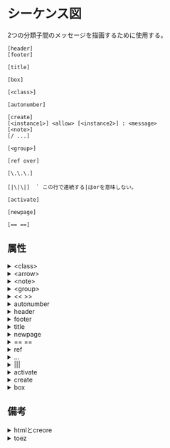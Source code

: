 # シーケンス図

2つの分類子間のメッセージを描画するために使用する。

```uml
[header]
[footer]

[title]

[box]

[<class>]

[autonumber]

[create]
[<instance1>] <allow> [<instance2>] : <message>
[<note>]
[/ ...]

[<group>]

[ref over]

[\.\.\.]

[|\|\|]  ` この行で連続する|はorを意味しない。

[activate]

[newpage]

[== ==]
```

## 属性

<details><summary>&lt;class&gt;</summary>

### &lt;class&gt;

インスタンスを定義する。

```uml
<class> {<instance> | "<instance>"} [\<\< \>\>]
[as] [order] [#<color>]
```

|class|説明|
|:---|:---|
|participant|参加者を表す四角のボックス(デフォルト)|
|actor|人型|
|boundary|境界を表す。|
|control|制御を表す。|
|entity|エンティティを表す。|
|database|データーベースを表す。|
|collections|集合や配列を表す。|
|queue|キューを表す。|

#### 属性

<details><summary>as</summary>

##### as

インスタンスのエイリアスを指定する。

```uml
as <alias>
```

###### 属性

<details><summary>&lt;alias&gt;</summary>

###### &lt;alias&gt;

</details>

</details>

<details><summary>order</summary>

###### order

指定した数字で小さい順に左から並べる。

```uml
order <number>
```

###### 属性

<details><summary>&lt;number&gt;</summary>

###### &lt;number&gt;

</details>

</details>

</details>

<details><summary>&lt;arrow&gt;</summary>

### &lt;arrow&gt;

矢印

|記号|説明|
|:---|:---|
|-&gt;x|失敗|
|-&gt;|通常の矢印|
|--&gt;|点線の矢印|
|-&gt;&gt;|先端が塗りつぶされてない矢印|
|-\\ |先端が上半分の矢印|
|-\\\\ |先端が上半分で塗りつぶされてない矢印|
|-/|先端が下半分の矢印|
|-//|先端が下半分で塗りつぶされていない矢印|
|-&gt;o|先端に円がついた矢印|
|&lt;-&gt;|両端の矢印|

#### 例

<details><summary>矢印に色をつける</summary>

##### 矢印に色を付ける。

色をつける場合は、間に`[#color]`をはさむ。

```uml
client -[#red]> server
client <-[#0000FF]- server
```

</details>

<details><summary>インとアウト</summary>

##### インとアウト

インスタンスの変わりに矢印の両端どちらかに`[`または`]`を

つけることで左端や右端に矢印をつなげられる。

```uml
@startuml
participant Alice
participant Bob #lightblue
Alice -> Bob
Bob -> Carol
...
[-> Bob
[o-> Bob
[o->o Bob
[x-> Bob
...
[<- Bob
[x<- Bob
...
Bob ->]
Bob ->o]
Bob o->o]
Bob ->x]
...
Bob <-]
Bob x<-]
@enduml
```

</details>

<details><summary>短いインとアウト</summary>

##### 短いインとアウト

`[`ではなく`?`を使用することで跨ぐことなく、直近の余白から

インアウトの先端をつける。

```uml
@startuml
?-> Alice : ""?->""\n**short** to actor1
[-> Alice : ""[->""\n**from start** to actor1
[-> Bob : ""[->""\n**from start** to actor2
?-> Bob : ""?->""\n**short** to actor2
Alice ->] : ""->]""\nfrom actor1 **to end**
Alice ->? : ""->?""\n**short** from actor1
Alice -> Bob : ""->"" \nfrom actor1 to actor2
@enduml
```

</details>

</details>

<details><summary>&lt;note&gt;</summary>

### &lt;note&gt;

ノートをつける

```uml
{note | hnote | rnote} {
    left of
    | right of
    | over
    | across
}
[#<color>]{: <message> | <multi_lines> end note}
```

### 属性

<details><summary>color</summary>
</details>

<details><summary>message</summary>
</details>

<details><summary>multi_lines</summary>
</details>

### 属性

<details><summary>note</summary>

```uml
note
```

</details>

<details><summary>hnote</summary>

```uml
hnote
```

</details>

<details><summary>rnote</summary>

```uml
rnote
```

</details>

<details><summary>left of</summary>

```uml
left of <instance>
```

</details>

<details><summary>right of</summary>

```uml
right of <instance>
```

</details>

<details><summary>over</summary>

```uml
over <instance>[, <end_instance>]
```

</details>

<details><summary>across</summary>

```uml
across
```

</details>

<details><summary>end note</summary>

```sql
end note
```

</details>

### 例

<details><summary>複数行のノート</summary>

`end note`をつける。

```uml
@startuml
Bob->Bob : I am thinking
note left
a note
can also be defined
on several lines
end note
@enduml
```

</details>

<details><summary>of/over</summary>

```uml
@startuml
participant Alice
participant Bob
note left of Alice #aqua
This is displayed
left of Alice.
end note
note right of Alice: This is displayed right of Alice.
note over Alice: This is displayed over Alice.
note over Alice, Bob #FFAAAA: This is displayed\n over Bob and Alice.
note over Bob, Alice
This is yet another
example of
a long note.
end note
@enduml
```

</details>

<details><summary>複数にまたがる</summary>

```uml
@startuml
Alice->Bob:m1
Bob->Charlie:m2
note over Alice, Charlie: Old method for note over all part. with:\n ""note over //FirstPart, LastPart//"".
note across: New method with:\n""note across""
Bob->Alice
hnote across:Note across all part.
@enduml
```

</details>

<details><summary>同じレベルに整列する。</summary>

```uml
@startuml
note over Alice : initial state of Alice
/ note over Bob : initial state of Bob
Bob -> Alice : hello
@enduml
```

</details>

</details>

<details><summary>&lt;group&gt;</summary>

#### &lt;group&gt;

グループ化する。

```uml
{alt | opt | loop | par | break | critical | group} [<message>]

<expressions>

end
```

### 属性

<details><summary>message</summary>
</details>

<details><summary>expressions</summary>
</details>

### 属性

<details><summary>alt</summary>

```uml
alt
```

</details>

<details><summary>opt</summary>

```uml
opt
```

</details>

<details><summary>loop</summary>

```uml
loop
```

</details>

<details><summary>par</summary>

```uml
par
```

</details>

<details><summary>break</summary>

```uml
break
```

</details>

<details><summary>critical</summary>

```uml
critical
```

</details>

<details><summary>group</summary>

```uml
group <name>
```

</details>

<details><summary>end</summary>

```uml
end
```

</details>

### 例

<details><summary>グループ化</summary>

```uml
@startuml
Alice -> Bob: Authentication Request
alt successful case
Bob -> Alice: Authentication Accepted
else some kind of failure
Bob -> Alice: Authentication Failure
group My own label
Alice -> Log : Log attack start
loop 1000 times
Alice -> Bob: DNS Attack
end
Alice -> Log : Log attack end
end
else Another type of failure
Bob -> Alice: Please repeat
end
@enduml

```

</details>

</details>

<details><summary>&lt;&lt; &gt;&gt;</summary>

```uml
\<\< [(<a>, #<color>)] [<stereotype>] \>\>
```

インスタンスを定義時にステレオタイプを指定できる。

### 属性

<details><summary>a</summary>
</details>

<details><summary>color</summary>
</details>

<details><summary>stereotype</summary>
</details>

### 例

<details><summary>クラス名を表記する。</summary>

```uml
@startuml
participant "Famous Bob" as Bob << Generated >>
participant Alice << (C,#ADD1B2) Testable >>
Bob->Alice: First message
@enduml
```

</details>

</details>


<details><summary>autonumber</summary>

自動採番

```uml
autonumber [stop | resume] [<n>] [<s>] ["<format>"]
```

### 属性

<details><summary>n</summary>
</details>

<details><summary>s</summary>
</details>

<details><summary>format</summary>
</details>

### 属性

<details><summary>stop</summary>

```uml
stop
```

</details>

<details><summary>resume</summary>

```uml
resume
```

</details>

### 例

<details><summary>formatの使用</summary>

`Java`の`DecimalFormat`方式で指定する。

0と#が有効桁を表す。

```uml
@startuml
autonumber "<b>[000]"
Bob -> Alice : Authentication Request
Bob <- Alice : Authentication Response
autonumber 15 "<b>(<u>##</u>)"
Bob -> Alice : Another authentication Request
Bob <- Alice : Another authentication Response
autonumber 40 10 "<font color=red><b>Message 0 "
Bob -> Alice : Yet another authentication Request
Bob <- Alice : Yet another authentication Response
@enduml
```

</details>

<details><summary>stop / resumeの使用</summary>


```uml
@startuml
autonumber 10 10 "<b>[000]"
Bob -> Alice : Authentication Request
Bob <- Alice : Authentication Response
autonumber stop
Bob -> Alice : dummy
autonumber resume "<font color=red><b>Message 0 "
Bob -> Alice : Yet another authentication Request
Bob <- Alice : Yet another authentication Response
autonumber stop
Bob -> Alice : dummy
autonumber resume 1 "<font color=blue><b>Message 0 "
Bob -> Alice : Yet another authentication Request
Bob <- Alice : Yet another authentication Response
@enduml
```

</details>

</details>

<details><summary>header</summary>

ヘッダー

```uml
header <message>
```

### 属性

<details><summary>message</summary>
</details>

</details>

<details><summary>footer</summary>

フッター

```uml
footer <message>
```

### 属性

<details><summary>message</summary>
</details>

### 例

<details><summary>現在のページ数を表示する。</summary>

```uml
footer Page %page% of %lastpage%
```

</details>

<details><summary>フッターの削除</summary>

`hide footbox`を記述する。

```uml
@startuml
hide footbox
title Foot Box removed
Alice -> Bob: Authentication Request
Bob --> Alice: Authentication Response
@enduml
```

</details>

</details>

<details><summary>title</summary>

タイトルを設定する

```uml
title {<message> | multi_lines end title}
```

### 属性

<details><summary>message</summary>
</details>

<details><summary>multi_lines</summary>
</details>

### 属性

<details><summary>end title</summary>

```sql
end title
```

</details>

### 例

<details><summary>複数行</summary>

`end title`を使用する。

```uml
@startuml
title
<u>Simple</u> communication example
on <i>several</i> lines and using <font color=red>html</font>
This is hosted by <img:sourceforge.jpg>
end title
Alice -> Bob: Authentication Request
Bob -> Alice: Authentication Response
@enduml
```

</details>

</details>

<details><summary>newpage</summary>

新しいページに分割する。

```uml
newpage [<title>]
```

### 属性

<details><summary>title</summary>
</details>

</details>

<details><summary>== ==</summary>

メッセージ付きの境界線

```uml
== <message> ==
```

### 属性

<details><summary>message</summary>
</details>

</details>

<details><summary>ref</summary>

リファレンスを挿入する。

```uml
ref over <instance>[, <end_instance>]: {<message> | <multi_lines> end ref}
```

### 属性

<details><summary>instance</summary>
</details>

<details><summary>end_instance</summary>
</details>

<details><summary>message</summary>
</details>

<details><summary>multi_lines</summary>
</details>

### 属性

<details><summary>end ref</summary>

```uml
end ref
```

</details>

</details>

<details><summary>...</summary>

遅延を表現する。

```uml
[...[<message>...]]  ' この行で...は繰り返しを意味しない
```

</details>

<details><summary>&#124;&#124;&#124;</summary>

間隔を空ける。

```uml
[||| | ||<size>||]  ` この行で連続する|はorを意味しない。
```

### 属性

<details><summary>size</summary>
</details>

</details>

<details><summary>activate</summary>

活性化する。

```uml
{activation <instance> [#<color>] | autoactivate on}

<expressions>

{deactivate | destroy| return}
```

### 属性

<details><summary>instance</summary>
</details>

<details><summary>color</summary>
</details>

<details><summary>expressions</summary>
</details>

### 属性

<details><summary>autoactivate on</summary>

```uml
autoactivate on
```

</details>

<details><summary>deactivate</summary>

```uml
deactivate <instance>
```

</details>

<details><summary>destroy</summary>

```uml
destroy <instance>
```

</details>

<details><summary>return</summary>

```uml
return [<message>]
```

</details>

### 例

<details><summary>ネスト</summary>

```uml
@startuml
participant User
User -> A: DoWork
activate A #FFBBBB
A -> A: Internal call
activate A #DarkSalmon
A -> B: << createRequest >>
activate B
B --> A: RequestCreated
deactivate B
deactivate A
A -> User: Done
deactivate A
@enduml
```

</details>



<details><summary>returnの使用</summary>

```uml
@startuml
Bob -> Alice : hello
activate Alice
Alice -> Alice : some action
return bye
@enduml
```

</details>



<details><summary>autoactivate onの使用</summary>

```uml
@startuml
autoactivate on
alice -> bob : hello
bob -> bob : self call
bill -> bob #005500 : hello from thread 2
bob -> george ** : create
return done in thread 2
return rc
bob -> george !! : delete
return success
@enduml
```

</details>



<details><summary>ショートカット</summary>

`instance1 arrow instance2 [{** | -- | !!}[#color]]: message`で

活性化と非活性化と破棄できる。

```uml
@startuml
alice -> bob ++: hello
bob -> bob ++ #005500: self call
bob -> bob --: self complete
bob -> alice !!: failed
@enduml
```

</details>



</details>



<details><summary>create</summary>

インスタンスを作成するメッセージにする。

```uml
[create [<class>] <instance>]
```

### 属性

<details><summary>class</summary>
</details>

<details><summary>instance</summary>
</details>

### 例

<details><summary>ショートカット</summary>

`<instance1> <arrow> <instance2> **: <message>`で`instance2`を

作成するショートカットになる。

```uml
@startuml
bob -> george ** : create
@enduml
```

</details>

</details>

<details><summary>box</summary>

定義時にインスタンスをグループ化できる。

```uml
box <group_name> [#<color>]

<instance_definition>
[...]

end box
```

### 属性

<details><summary>color</summary>
</details>

<details><summary>instance_definition</summary>
</details>

### 例

<details><summary>グループ化</summary>

```uml
@startuml
box "Internal Service" #LightBlue
participant Bob
participant Alice
end box
participant Other
Bob -> Alice : hello
Alice -> Other : hello
@enduml
```

</details>

</details>

## 備考

<details><summary>htmlとcreore</summary>

`html`や`creore`をメッセージや名前に使用できる。

### 備考

<details><summary>creore</summary>

|記号|説明|
|:---|:---|
|\*\*word\*\*|太線|
|\-\-word\-\-|打消し|
|\~\~word\~\~|波線|
|\/\/word\/\/|イタリック体|
|\"\"word\"\"|モノリシック|
|\_\_word\_\_|アンダーライン|

</details>



### 例

<details><summary>htmlとcreore</summary>

```uml
@startuml
participant Alice
participant "The **Famous** Bob" as Bob
Alice -> Bob : hello --there--
... Some ~~long delay~~ ...
Bob -> Alice : ok
note left
This is **bold**
This is //italics//
This is ""monospaced""
This is --stroked--
This is __underlined__
This is ~~waved~~
end note
Alice -> Bob : A //well formatted// message
note right of Alice
This is <back:cadetblue><size:18>displayed</size></back>
__left of__ Alice.
end note
note left of Bob
<u:red>This</u> is <color #118888>displayed</color>
**<color purple>left of</color> <s:red>Alice</strike> Bob**.
end note
@enduml
```

</details>



</details>



<details><summary>toez</summary>

`toez`プラグインを有効にすると持続時間を表示できます。

```uml
!pragma teoz true

\{start\} instance1 arrow instance2: message1
\{end\} instance2 arrow instance1: message2
\{start\} arrow \{end\}: message3
```

### 例

<details><summary>持続時間の表示</summary>

```uml
@startuml
!pragma teoz true
{start} Alice -> Bob : start doing things during duration
Bob -> Max : something
Max -> Bob : something else
{end} Bob -> Alice : finish
{start} <-> {end} : some time
@enduml
```

</details>



</details>



